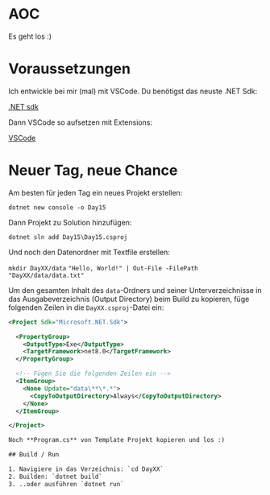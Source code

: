 # AOC

Es geht los :)

# Voraussetzungen

Ich entwickle bei mir (mal) mit VSCode. Du benötigst das neuste .NET Sdk:

[.NET sdk](https://dotnet.microsoft.com/en-us/download/visual-studio-sdks)

Dann VSCode so aufsetzen mit Extensions:

[VSCode](https://code.visualstudio.com/docs/csharp/get-started)

# Neuer Tag, neue Chance

Am besten für jeden Tag ein neues Projekt erstellen:

`dotnet new console -o Day15`

Dann Projekt zu Solution hinzufügen:

`dotnet sln add Day15\Day15.csproj`

Und noch den Datenordner mit Textfile erstellen: 

`mkdir DayXX/data`
`"Hello, World!" | Out-File -FilePath "DayXX/data/data.txt"`

Um den gesamten Inhalt des `data`-Ordners und seiner Unterverzeichnisse in das Ausgabeverzeichnis (Output Directory) beim Build zu kopieren, füge folgenden Zeilen in die `DayXX.csproj`-Datei ein:

```xml
<Project Sdk="Microsoft.NET.Sdk">

  <PropertyGroup>
    <OutputType>Exe</OutputType>
    <TargetFramework>net8.0</TargetFramework>
  </PropertyGroup>

  <!-- Fügen Sie die folgenden Zeilen ein -->
  <ItemGroup>
    <None Update="data\**\*.*">
      <CopyToOutputDirectory>Always</CopyToOutputDirectory>
    </None>
  </ItemGroup>

</Project>

Noch **Program.cs** von Template Projekt kopieren und los :)

## Build / Run

1. Navigiere in das Verzeichnis: `cd DayXX`
2. Builden: `dotnet build`
3. ..oder ausführen `dotnet run`
